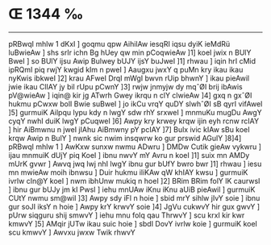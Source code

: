 # Œ 1344 ‰
---
pRBwqI mhlw 1 dKxI ] goqmu qpw AihilAw iesqRI iqsu dyiK ieMdRü
luBwieAw ] shs srIr ichn Bg hUey qw min pCoqwieAw ]1] koeI jwix
n BUlY BweI ] so BUlY ijsu Awip Bulwey bUJY ijsY buJweI ]1] rhwau ] iqin
hrI cMid ipRQmI piq rwjY kwgid kIm n pweI ] Aaugxu jwxY q puMn kry
ikau ikau nyKwis ibkweI ]2] krau AFweI DrqI mWgI bwvn rUip bhwnY ]
ikau pieAwil jwie ikau ClIAY jy bil rUpu pCwnY ]3] rwjw jnmyjw dy
mqˆØI brij ibAwis pV@wieAw ] iqin@ kir jg ATwrh Gwey ikrqu n clY
clwieAw ]4] gxq n gxˆØI hukmu pCwxw bolI Bwie suBweI ] jo ikCu vrqY
quDY slwhˆØI sB qyrI vifAweI ]5] gurmuiK Ailpqu lypu kdy n lwgY sdw
rhY srxweI ] mnmuKu mugDu AwgY cyqY nwhI duiK lwgY pCuqweI ]6] Awpy kry
krwey krqw ijin eyh rcnw rcIAY ] hir AiBmwnu n jweI jIAhu AiBmwny
pY pcIAY ]7] Bulx ivic kIAw sBu koeI krqw Awip n BulY ] nwnk sic
nwim insqwrw ko gur prswid AGulY ]8]4] pRBwqI mhlw 1 ] AwKxw
sunxw nwmu ADwru ] DMDw Cutik gieAw vykwru ] ijau mnmuiK dUjY piq KoeI
] ibnu nwvY mY Avru n koeI ]1] suix mn AMDy mUrK gvwr ] Awvq jwq
lwj nhI lwgY ibnu gur bUfY bwro bwr ]1] rhwau ] iesu mn mwieAw moih
ibnwsu ] Duir hukmu iliKAw qW khIAY kwsu ] gurmuiK ivrlw cIn@Y koeI ]
nwm ibhUnw mukiq n hoeI ]2] BRim BRim folY lK caurwsI ] ibnu gur bUJy
jm kI PwsI ] iehu mnUAw iKnu iKnu aUiB pieAwil ] gurmuiK CUtY nwmu
sm@wil ]3] Awpy sdy iFl n hoie ] sbid mrY sihlw jIvY soie ] ibnu gur
soJI iksY n hoie ] Awpy krY krwvY soie ]4] JgVu cukwvY hir gux gwvY ]
pUrw siqguru shij smwvY ] iehu mnu folq qau ThrwvY ] scu krxI kir
kwr kmwvY ]5] AMqir jUTw ikau suic hoie ] sbdI DovY ivrlw koie ]
gurmuiK koeI scu kmwvY ] Awvxu jwxw Twik rhwvY
####
